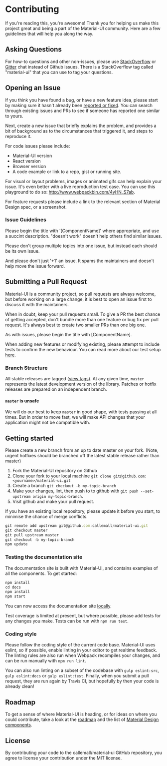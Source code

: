 # Contributing

If you're reading this, you're awesome! Thank you for helping us make this project great and being a part of the Material-UI community. Here are a few guidelines that will help you along the way.

## Asking Questions

For how-to questions and other non-issues, please use [StackOverflow](http://stackoverflow.com/questions/tagged/material-ui) or [Gitter](https://gitter.im/callemall/material-ui) chat instead of Github issues. There is a StackOverflow tag called "material-ui" that you can use to tag your questions.

## Opening an Issue

If you think you have found a bug, or have a new feature idea, please start by making sure it hasn't already been [reported or fixed](https://github.com/callemall/material-ui/issues?utf8=%E2%9C%93&q=is%3Aopen+is%3Aclosed). You can search through existing issues and PRs to see if someone has reported one similar to yours.

Next, create a new issue that briefly explains the problem, and provides a bit of background as to the circumstances that triggered it, and steps to reproduce it.

For code issues please include:
* Material-UI version
* React version
* Browser version
* A code example or link to a repo, gist or running site.

For visual or layout problems, images or animated gifs can help explain your issue.
It's even better with a live reproduction test case. You can use this playground to do so: http://www.webpackbin.com/4yHN_S7ab.

For feature requests please include a link to the relevant section of Material Design spec, or a screenshot.

### Issue Guidelines

Please begin the title with '[ComponentName]' where appropriate, and use a succint description. "doesn't work" doesn't help others find similar issues.

Please don't group multiple topics into one issue, but instead each should be its own issue.

And please don't just '+1' an issue. It spams the maintainers and doesn't help move the issue forward.

## Submitting a Pull Request

Material-UI is a community project, so pull requests are always welcome, but before working on a large change, it is best to open an issue first to discuss it with the maintainers.

When in doubt, keep your pull requests small. To give a PR the best chance of getting accepted, don't bundle more than one feature or bug fix per pull request. It's always best to create two smaller PRs than one big one.

As with issues, please begin the title with [ComponentName].

When adding new features or modifying existing, please attempt to include tests to confirm the new behaviour. You can read more about our test setup [here](https://github.com/callemall/material-ui/blob/master/test/README.md).

### Branch Structure

All stable releases are tagged ([view tags](https://github.com/callemall/material-ui/tags)). At any given time, `master` represents the latest development version of the library. Patches or hotfix releases are prepared on an independent branch.

#### `master` is unsafe

We will do our best to keep `master` in good shape, with tests passing at all times. But in order to move fast, we will make API changes that your application might not be compatible with.


## Getting started

Please create a new branch from an up to date master on your fork. (Note, urgent hotfixes should be branched off the latest stable release rather than master)

1. Fork the Material-UI repository on Github
2. Clone your fork to your local machine `git clone git@github.com:<yourname>/material-ui.git`
3. Create a branch `git checkout -b my-topic-branch`
4. Make your changes, lint, then push to to github with `git push --set-upstream origin my-topic-branch`.
5. Visit github and make your pull request.

If you have an existing local repository, please update it before you start, to minimise the chance of merge conflicts.
```js
git remote add upstream git@github.com:callemall/material-ui.git
git checkout master
git pull upstream master
git checkout -b my-topic-branch
npm update
```

### Testing the documentation site

The documentation site is built with Material-UI, and contains examples of all the components. To get started:
```js
npm install
cd docs
npm install
npm start
```
You can now access the documentation site [locally](http://localhost:3000).

Test coverage is limited at present, but where possible, please add tests for any changes you make. Tests can be run with `npm run test`.

### Coding style

Please follow the coding style of the current code base. Material-UI uses eslint, so if possible, enable linting in your editor to get realtime feedback. The linting rules are also run when Webpack recompiles your changes, and can be run manually with `npm run lint`.

You can also run linting on a subset of the codebase with `gulp eslint:src`, `gulp eslint:docs` or `gulp eslint:test`. Finally, when you submit a pull request, they are run again by Travis CI, but hopefully by then your code is already clean!

## Roadmap

To get a sense of where Material-UI is heading, or for ideas on where you could contribute, take a look at the [roadmap](https://github.com/callemall/material-ui/blob/master/ROADMAP.md) and the list of [Material Design components](https://github.com/callemall/material-ui/issues/2863).


## License

By contributing your code to the callemall/material-ui GitHub repository, you agree to license your contribution under the MIT license.

